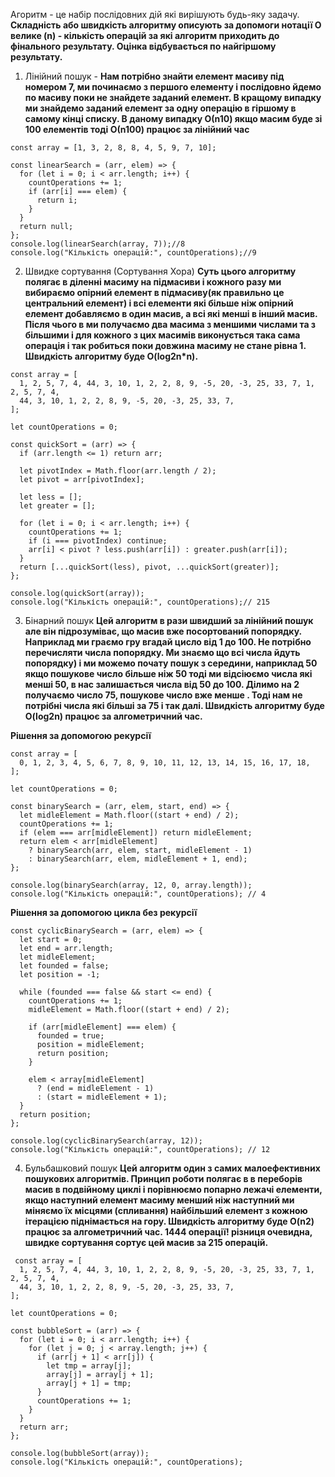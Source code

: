 Агоритм - це набір послідовних дій які вирішують будь-яку задачу.
**Складність або швидкість алгоритму описують за допомоги нотації О велике (n) - кількість операцій за які алгоритм приходить до фінального результату. Оцінка відбувається по найгіршому результату.**

1. Лінійний пошук -
   **Нам потрібно знайти елемент масиву під номером 7, ми починаємо з першого елементу і послідовно йдемо по масиву поки не знайдете заданий елемент. В кращому випадку ми знайдемо заданий елемент за одну операцію в гіршому в самому кінці списку. В даному випадку О(n10) якщо масим буде зі 100 елементів тоді О(n100) працює за лінійний час**

```
const array = [1, 3, 2, 8, 8, 4, 5, 9, 7, 10];

const linearSearch = (arr, elem) => {
  for (let i = 0; i < arr.length; i++) {
    countOperations += 1;
    if (arr[i] === elem) {
      return i;
    }
  }
  return null;
};
console.log(linearSearch(array, 7));//8
console.log("Кількість операцій:", countOperations);//9
```

2. Швидке сортування (Сортування Хора)
   **Суть цього алгоритму полягає в діленні масиму на підмасиви і кожного разу ми вибираємо опірний елемент в підмасиву(як правильно це центральний елемент) і всі елементи які більше ніж опірний елемент добавляємо в один масив, а всі які менші в інший масив. Після чього в ми получаємо два масима з меншими числами та з більшими і для кожного з цих масимів виконується така сама операція і так робиться поки довжина масиму не стане рівна 1.
   Швидкість алгоритму буде O(log2n\*n).**

```
const array = [
  1, 2, 5, 7, 4, 44, 3, 10, 1, 2, 2, 8, 9, -5, 20, -3, 25, 33, 7, 1, 2, 5, 7, 4,
  44, 3, 10, 1, 2, 2, 8, 9, -5, 20, -3, 25, 33, 7,
];

let countOperations = 0;

const quickSort = (arr) => {
  if (arr.length <= 1) return arr;

  let pivotIndex = Math.floor(arr.length / 2);
  let pivot = arr[pivotIndex];

  let less = [];
  let greater = [];

  for (let i = 0; i < arr.length; i++) {
    countOperations += 1;
    if (i === pivotIndex) continue;
    arr[i] < pivot ? less.push(arr[i]) : greater.push(arr[i]);
  }
  return [...quickSort(less), pivot, ...quickSort(greater)];
};

console.log(quickSort(array));
console.log("Кількість операцій:", countOperations);// 215
```

3. Бінарний пошук
   **Цей алгоритм в рази швидший за лінійний пошук але він підрозуміває, що масив вже посортований попорядку. Наприклад ми граємо гру вгадай цисло від 1 до 100. Не потрібно перечисляти числа попорядку. Ми знаємо що всі числа йдуть попорядку) і ми можемо почату пошук з середини, наприклад 50 якщо пошукове число більше ніж 50 тоді ми відсіюємо числа які менші 50, в нас залишається числа від 50 до 100. Ділимо на 2 получаємо число 75, пошукове число вже менше . Тоді нам не потрібні числа які більші за 75 і так далі.
   Швидкість алгоритму буде O(log2n) працює за алгометричний час.**

**Рішення за допомогою рекурсії**

```
const array = [
  0, 1, 2, 3, 4, 5, 6, 7, 8, 9, 10, 11, 12, 13, 14, 15, 16, 17, 18,
];

let countOperations = 0;

const binarySearch = (arr, elem, start, end) => {
  let midleElement = Math.floor((start + end) / 2);
  countOperations += 1;
  if (elem === arr[midleElement]) return midleElement;
  return elem < arr[midleElement]
    ? binarySearch(arr, elem, start, midleElement - 1)
    : binarySearch(arr, elem, midleElement + 1, end);
};

console.log(binarySearch(array, 12, 0, array.length));
console.log("Кількість операцій:", countOperations); // 4
```

**Рішення за допомогою цикла без рекурсії**

```
const cyclicBinarySearch = (arr, elem) => {
  let start = 0;
  let end = arr.length;
  let midleElement;
  let founded = false;
  let position = -1;

  while (founded === false && start <= end) {
    countOperations += 1;
    midleElement = Math.floor((start + end) / 2);

    if (arr[midleElement] === elem) {
      founded = true;
      position = midleElement;
      return position;
    }

    elem < array[midleElement]
      ? (end = midleElement - 1)
      : (start = midleElement + 1);
  }
  return position;
};

console.log(cyclicBinarySearch(array, 12));
console.log("Кількість операцій:", countOperations); // 12
```

4. Бульбашковий пошук
   **Цей алгоритм один з самих малоефективних пошукових алгоритмів. Принцип роботи полягає в в переборів масив в подвійному циклі і порівнюємо попарно лежачі елементи, якщо наступний елемент масиму менший ніж наступний ми міняємо їх місцями (спливання) найбільший елемент з кожною ітерацією піднімається на гору.
   Швидкість алгоритму буде O(n2) працює за алгометричний час.
   1444 операції! різниця очевидна, швидке сортування сортує цей масив за 215 операцій.**

```
 const array = [
  1, 2, 5, 7, 4, 44, 3, 10, 1, 2, 2, 8, 9, -5, 20, -3, 25, 33, 7, 1, 2, 5, 7, 4,
  44, 3, 10, 1, 2, 2, 8, 9, -5, 20, -3, 25, 33, 7,
];

let countOperations = 0;

const bubbleSort = (arr) => {
  for (let i = 0; i < arr.length; i++) {
    for (let j = 0; j < array.length; j++) {
      if (arr[j + 1] < arr[j]) {
        let tmp = array[j];
        array[j] = array[j + 1];
        array[j + 1] = tmp;
      }
      countOperations += 1;
    }
  }
  return arr;
};

console.log(bubbleSort(array));
console.log("Кількість операцій:", countOperations);
```
